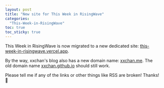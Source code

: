 ```yaml
---
layout: post
title: "New site for This Week in RisingWave"
categories:
  "This-Week-in-RisingWave"
toc: true
toc_sticky: true
---
```


This Week in RisingWave is now migrated to a new dedicated site: [this-week-in-risingwave.vercel.app](https://this-week-in-risingwave.vercel.app).

By the way, xxchan's blog also has a new domain name: [xxchan.me](https://xxchan.me). The old domain name [xxchan.github.io](https://xxchan.github.io) should still work.

Please tell me if any of the links or other things like RSS are broken! Thanks! 🥰
